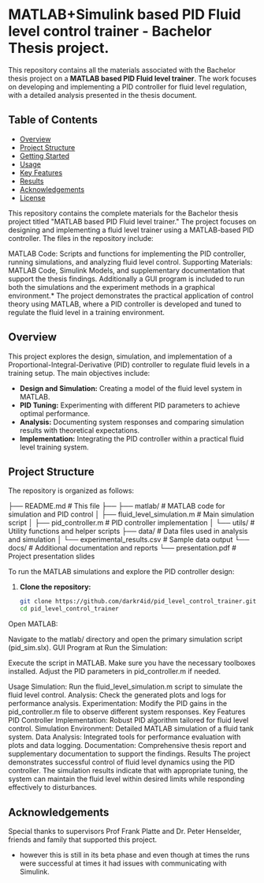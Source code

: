 # MATLAB+Simulink based PID Fluid level control trainer - Bachelor Thesis project.
This repository contains all the materials associated with the Bachelor thesis project on a **MATLAB based PID Fluid level trainer**. The work focuses on developing and implementing a PID controller for fluid level regulation, with a detailed analysis presented in the thesis document.

## Table of Contents

- [Overview](#overview)
- [Project Structure](#project-structure)
- [Getting Started](#getting-started)
- [Usage](#usage)
- [Key Features](#key-features)
- [Results](#results)
- [Acknowledgements](#acknowledgements)
- [License](#license)





This repository contains the complete materials for the Bachelor thesis project titled "MATLAB based PID Fluid level trainer." The project focuses on designing and implementing a fluid level trainer using a MATLAB-based PID controller. The files in the repository include:


MATLAB Code: Scripts and functions for implementing the PID controller, running simulations, and analyzing fluid level control.
Supporting Materials: MATLAB Code, Simulink Models, and supplementary documentation that support the thesis findings.
Additionally a GUI program is included to run both the simulations and the experiment methods in a graphical environment.* 
The project demonstrates the practical application of control theory using MATLAB, where a PID controller is developed and tuned to regulate the fluid level in a training environment.

## Overview

This project explores the design, simulation, and implementation of a Proportional-Integral-Derivative (PID) controller to regulate fluid levels in a training setup. The main objectives include:

- **Design and Simulation:** Creating a model of the fluid level system in MATLAB.
- **PID Tuning:** Experimenting with different PID parameters to achieve optimal performance.
- **Analysis:** Documenting system responses and comparing simulation results with theoretical expectations.
- **Implementation:** Integrating the PID controller within a practical fluid level training system.

## Project Structure

The repository is organized as follows:

├── README.md # This file ├── ├── matlab/ # MATLAB code for simulation and PID control │ ├── fluid_level_simulation.m # Main simulation script │ ├── pid_controller.m # PID controller implementation │ └── utils/ # Utility functions and helper scripts ├── data/ # Data files used in analysis and simulation │ └── experimental_results.csv # Sample data output └── docs/ # Additional documentation and reports └── presentation.pdf # Project presentation slides


To run the MATLAB simulations and explore the PID controller design:

1. **Clone the repository:**

   ```bash
   git clone https://github.com/darkr4id/pid_level_control_trainer.git
   cd pid_level_control_trainer
Open MATLAB:

Navigate to the matlab/ directory and open the primary simulation script (pid_sim.slx).
GUI Program at 
Run the Simulation:

Execute the script in MATLAB. Make sure you have the necessary toolboxes installed. Adjust the PID parameters in pid_controller.m if needed.

Usage
Simulation: Run the fluid_level_simulation.m script to simulate the fluid level control.
Analysis: Check the generated plots and logs for performance analysis.
Experimentation: Modify the PID gains in the pid_controller.m file to observe different system responses.
Key Features
PID Controller Implementation: Robust PID algorithm tailored for fluid level control.
Simulation Environment: Detailed MATLAB simulation of a fluid tank system.
Data Analysis: Integrated tools for performance evaluation with plots and data logging.
Documentation: Comprehensive thesis report and supplementary documentation to support the findings.
Results
The project demonstrates successful control of fluid level dynamics using the PID controller. The simulation results indicate that with appropriate tuning, the system can maintain the fluid level within desired limits while responding effectively to disturbances.

## Acknowledgements
Special thanks to supervisors Prof Frank Platte and Dr. Peter Henselder, friends and family that supported this project. 

* however this is still in its beta phase and even though at times the runs were successful at times it had issues with communicating with Simulink.
